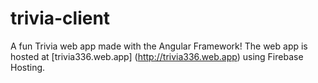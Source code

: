 # trivia-client

A fun Trivia web app made with the Angular Framework!
The web app is hosted at [trivia336.web.app] (http://trivia336.web.app) using Firebase Hosting.
